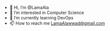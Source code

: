- 👋 Hi, I’m @LamaAla
- 👀 I’m interested in Computer Science
- 🌱 I’m currently learning DevOps
- 📫 How to reach me LamaAlawwad@gmail.com

<!---
LamaAla/LamaAla is a ✨ special ✨ repository because its `README.md` (this file) appears on your GitHub profile.
You can click the Preview link to take a look at your changes.
--->
